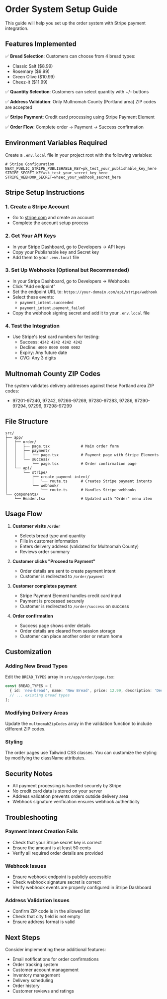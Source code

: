 # Order System Setup Guide

This guide will help you set up the order system with Stripe payment integration.

## Features Implemented

✅ **Bread Selection**: Customers can choose from 4 bread types:
- Classic Salt ($8.99)
- Rosemary ($9.99) 
- Green Olive ($10.99)
- Cheez-it ($11.99)

✅ **Quantity Selection**: Customers can select quantity with +/- buttons

✅ **Address Validation**: Only Multnomah County (Portland area) ZIP codes are accepted

✅ **Stripe Payment**: Credit card processing using Stripe Payment Element

✅ **Order Flow**: Complete order → Payment → Success confirmation

## Environment Variables Required

Create a `.env.local` file in your project root with the following variables:

```env
# Stripe Configuration
NEXT_PUBLIC_STRIPE_PUBLISHABLE_KEY=pk_test_your_publishable_key_here
STRIPE_SECRET_KEY=sk_test_your_secret_key_here
STRIPE_WEBHOOK_SECRET=whsec_your_webhook_secret_here
```

## Stripe Setup Instructions

### 1. Create a Stripe Account
- Go to [stripe.com](https://stripe.com) and create an account
- Complete the account setup process

### 2. Get Your API Keys
- In your Stripe Dashboard, go to Developers → API keys
- Copy your Publishable key and Secret key
- Add them to your `.env.local` file

### 3. Set Up Webhooks (Optional but Recommended)
- In your Stripe Dashboard, go to Developers → Webhooks
- Click "Add endpoint"
- Set the endpoint URL to: `https://your-domain.com/api/stripe/webhook`
- Select these events:
  - `payment_intent.succeeded`
  - `payment_intent.payment_failed`
- Copy the webhook signing secret and add it to your `.env.local` file

### 4. Test the Integration
- Use Stripe's test card numbers for testing:
  - Success: `4242 4242 4242 4242`
  - Decline: `4000 0000 0000 0002`
  - Expiry: Any future date
  - CVC: Any 3 digits

## Multnomah County ZIP Codes

The system validates delivery addresses against these Portland area ZIP codes:
- 97201-97240, 97242, 97266-97269, 97280-97283, 97286, 97290-97294, 97296, 97298-97299

## File Structure

```
src/
├── app/
│   ├── order/
│   │   ├── page.tsx              # Main order form
│   │   ├── payment/
│   │   │   └── page.tsx          # Payment page with Stripe Elements
│   │   └── success/
│   │       └── page.tsx          # Order confirmation page
│   └── api/
│       └── stripe/
│           ├── create-payment-intent/
│           │   └── route.ts      # Creates Stripe payment intents
│           └── webhook/
│               └── route.ts      # Handles Stripe webhooks
└── components/
    └── Header.tsx                # Updated with "Order" menu item
```

## Usage Flow

1. **Customer visits `/order`**
   - Selects bread type and quantity
   - Fills in customer information
   - Enters delivery address (validated for Multnomah County)
   - Reviews order summary

2. **Customer clicks "Proceed to Payment"**
   - Order details are sent to create payment intent
   - Customer is redirected to `/order/payment`

3. **Customer completes payment**
   - Stripe Payment Element handles credit card input
   - Payment is processed securely
   - Customer is redirected to `/order/success` on success

4. **Order confirmation**
   - Success page shows order details
   - Order details are cleared from session storage
   - Customer can place another order or return home

## Customization

### Adding New Bread Types
Edit the `BREAD_TYPES` array in `src/app/order/page.tsx`:

```typescript
const BREAD_TYPES = [
  { id: 'new-bread', name: 'New Bread', price: 12.99, description: 'Description here' },
  // ... existing bread types
];
```

### Modifying Delivery Areas
Update the `multnomahZipCodes` array in the validation function to include different ZIP codes.

### Styling
The order pages use Tailwind CSS classes. You can customize the styling by modifying the className attributes.

## Security Notes

- All payment processing is handled securely by Stripe
- No credit card data is stored on your server
- Address validation prevents orders outside delivery area
- Webhook signature verification ensures webhook authenticity

## Troubleshooting

### Payment Intent Creation Fails
- Check that your Stripe secret key is correct
- Ensure the amount is at least 50 cents
- Verify all required order details are provided

### Webhook Issues
- Ensure webhook endpoint is publicly accessible
- Check webhook signature secret is correct
- Verify webhook events are properly configured in Stripe Dashboard

### Address Validation Issues
- Confirm ZIP code is in the allowed list
- Check that city field is not empty
- Ensure address format is valid

## Next Steps

Consider implementing these additional features:
- Email notifications for order confirmations
- Order tracking system
- Customer account management
- Inventory management
- Delivery scheduling
- Order history
- Customer reviews and ratings 